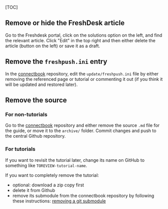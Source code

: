 [title]: - "Removing Content From the Helpdesk"

[TOC]

## Remove or hide the FreshDesk article

Go to the Freshdesk portal, click on the solutions option on the left, and 
find the relevant article. Click "Edit" in the top right and then either delete 
the article (button on the left) or save it as a draft. 

## Remove the `freshpush.ini` entry

In the [connectbook](https://github.com/OSGConnect/connectbook) repository, edit the `update/freshpush.ini` file by 
either removing the referenced page or tutorial or commenting it out (if you 
think it will be updated and restored later). 

## Remove the source

### For non-tutorials

Go to the [connectbook](https://github.com/OSGConnect/connectbook) repository and 
either remove the source `.md` file for the guide, or move it to the `archive/` 
folder. Commit changes and push to the central Github repository. 

### For tutorials

If you want to revisit the tutorial later, change its name on GitHub to something like 
`TOREVIEW-tutorial-name`. 

If you want to completely remove the tutorial: 
- optional: download a zip copy first
- delete it from Github
- remove its submodule from the connectbook repository by following these instructions: 
[removing a git submodule](https://gist.github.com/myusuf3/7f645819ded92bda6677)

